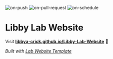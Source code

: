 
  ![on-push](../../actions/workflows/on-push.yaml/badge.svg)
  ![on-pull-request](../../actions/workflows/on-pull-request.yaml/badge.svg)
  ![on-schedule](../../actions/workflows/on-schedule.yaml/badge.svg)

  # Libby Lab Website

  Visit **[libbya-crick.github.io/Libby-Lab-Website](https://libbya-crick.github.io/Libby-Lab-Website)** 🚀

  _Built with [Lab Website Template](https://greene-lab.gitbook.io/lab-website-template-docs)_
